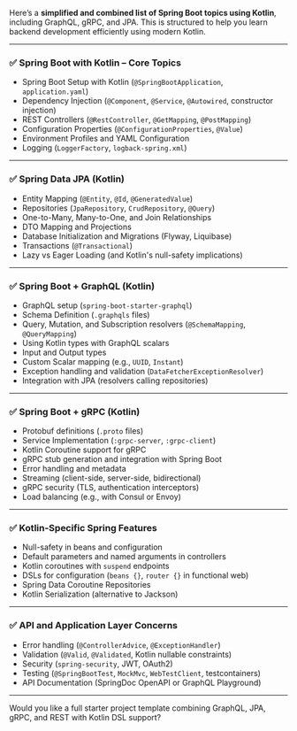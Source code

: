 Here’s a **simplified and combined list of Spring Boot topics using Kotlin**, including GraphQL, gRPC, and JPA. This is structured to help you learn backend development efficiently using modern Kotlin.

---

### ✅ **Spring Boot with Kotlin – Core Topics**

* Spring Boot Setup with Kotlin (`@SpringBootApplication`, `application.yaml`)
* Dependency Injection (`@Component`, `@Service`, `@Autowired`, constructor injection)
* REST Controllers (`@RestController`, `@GetMapping`, `@PostMapping`)
* Configuration Properties (`@ConfigurationProperties`, `@Value`)
* Environment Profiles and YAML Configuration
* Logging (`LoggerFactory`, `logback-spring.xml`)

---

### ✅ **Spring Data JPA (Kotlin)**

* Entity Mapping (`@Entity`, `@Id`, `@GeneratedValue`)
* Repositories (`JpaRepository`, `CrudRepository`, `@Query`)
* One-to-Many, Many-to-One, and Join Relationships
* DTO Mapping and Projections
* Database Initialization and Migrations (Flyway, Liquibase)
* Transactions (`@Transactional`)
* Lazy vs Eager Loading (and Kotlin's null-safety implications)

---

### ✅ **Spring Boot + GraphQL (Kotlin)**

* GraphQL setup (`spring-boot-starter-graphql`)
* Schema Definition (`.graphqls` files)
* Query, Mutation, and Subscription resolvers (`@SchemaMapping`, `@QueryMapping`)
* Using Kotlin types with GraphQL scalars
* Input and Output types
* Custom Scalar mapping (e.g., `UUID`, `Instant`)
* Exception handling and validation (`DataFetcherExceptionResolver`)
* Integration with JPA (resolvers calling repositories)

---

### ✅ **Spring Boot + gRPC (Kotlin)**

* Protobuf definitions (`.proto` files)
* Service Implementation (`:grpc-server`, `:grpc-client`)
* Kotlin Coroutine support for gRPC
* gRPC stub generation and integration with Spring Boot
* Error handling and metadata
* Streaming (client-side, server-side, bidirectional)
* gRPC security (TLS, authentication interceptors)
* Load balancing (e.g., with Consul or Envoy)

---

### ✅ **Kotlin-Specific Spring Features**

* Null-safety in beans and configuration
* Default parameters and named arguments in controllers
* Kotlin coroutines with `suspend` endpoints
* DSLs for configuration (`beans {}`, `router {}` in functional web)
* Spring Data Coroutine Repositories
* Kotlin Serialization (alternative to Jackson)

---

### ✅ **API and Application Layer Concerns**

* Error handling (`@ControllerAdvice`, `@ExceptionHandler`)
* Validation (`@Valid`, `@Validated`, Kotlin nullable constraints)
* Security (`spring-security`, JWT, OAuth2)
* Testing (`@SpringBootTest`, `MockMvc`, `WebTestClient`, testcontainers)
* API Documentation (SpringDoc OpenAPI or GraphQL Playground)

---

Would you like a full starter project template combining GraphQL, JPA, gRPC, and REST with Kotlin DSL support?

